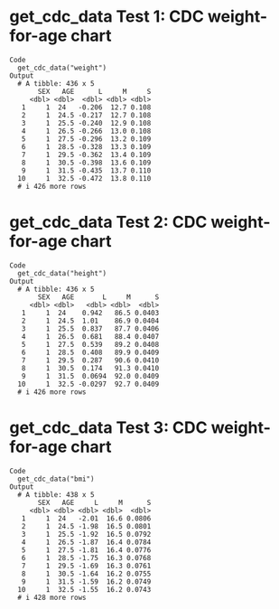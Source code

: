 # get_cdc_data Test 1: CDC weight-for-age chart

    Code
      get_cdc_data("weight")
    Output
      # A tibble: 436 x 5
           SEX   AGE      L     M     S
         <dbl> <dbl>  <dbl> <dbl> <dbl>
       1     1  24   -0.206  12.7 0.108
       2     1  24.5 -0.217  12.7 0.108
       3     1  25.5 -0.240  12.9 0.108
       4     1  26.5 -0.266  13.0 0.108
       5     1  27.5 -0.296  13.2 0.109
       6     1  28.5 -0.328  13.3 0.109
       7     1  29.5 -0.362  13.4 0.109
       8     1  30.5 -0.398  13.6 0.109
       9     1  31.5 -0.435  13.7 0.110
      10     1  32.5 -0.472  13.8 0.110
      # i 426 more rows

# get_cdc_data Test 2: CDC weight-for-age chart

    Code
      get_cdc_data("height")
    Output
      # A tibble: 436 x 5
           SEX   AGE       L     M      S
         <dbl> <dbl>   <dbl> <dbl>  <dbl>
       1     1  24    0.942   86.5 0.0403
       2     1  24.5  1.01    86.9 0.0404
       3     1  25.5  0.837   87.7 0.0406
       4     1  26.5  0.681   88.4 0.0407
       5     1  27.5  0.539   89.2 0.0408
       6     1  28.5  0.408   89.9 0.0409
       7     1  29.5  0.287   90.6 0.0410
       8     1  30.5  0.174   91.3 0.0410
       9     1  31.5  0.0694  92.0 0.0409
      10     1  32.5 -0.0297  92.7 0.0409
      # i 426 more rows

# get_cdc_data Test 3: CDC weight-for-age chart

    Code
      get_cdc_data("bmi")
    Output
      # A tibble: 438 x 5
           SEX   AGE     L     M      S
         <dbl> <dbl> <dbl> <dbl>  <dbl>
       1     1  24   -2.01  16.6 0.0806
       2     1  24.5 -1.98  16.5 0.0801
       3     1  25.5 -1.92  16.5 0.0792
       4     1  26.5 -1.87  16.4 0.0784
       5     1  27.5 -1.81  16.4 0.0776
       6     1  28.5 -1.75  16.3 0.0768
       7     1  29.5 -1.69  16.3 0.0761
       8     1  30.5 -1.64  16.2 0.0755
       9     1  31.5 -1.59  16.2 0.0749
      10     1  32.5 -1.55  16.2 0.0743
      # i 428 more rows

